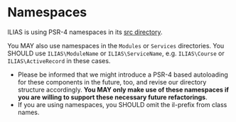 # Namespaces

ILIAS is using PSR-4 namespaces in its [src directory](../../src/README.md).

You MAY also use namespaces in the `Modules` or `Services` directories. You SHOULD use `ILIAS\ModuleName` or `ILIAS\ServiceName`, e.g. `ILIAS\Course` or `ILIAS\ActiveRecord` in these cases.

* Please be informed that we might introduce a PSR-4 based autoloading for these components in the future, too, and revise our directory structure accordingly. **You MAY only make use of these namespaces if you are willing to support these necessary future refactorings**.
* If you are using namespaces, you SHOULD omit the il-prefix from class names.
